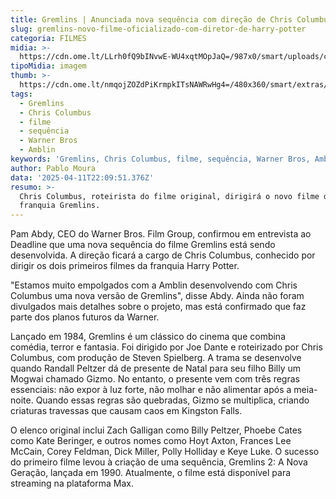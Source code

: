 ```yaml
---
title: Gremlins | Anunciada nova sequência com direção de Chris Columbus
slug: gremlins-novo-filme-oficializado-com-diretor-de-harry-potter
categoria: FILMES
midia: >-
  https://cdn.ome.lt/LLrh0fQ9bINvwE-WU4xqtMOpJaQ=/987x0/smart/uploads/conteudo/fotos/Design_sem_nome_-_2025-04-11T183221.764.png
tipoMidia: imagem
thumb: >-
  https://cdn.ome.lt/nmqojZOZdPiKrmpkITsNAWRwHg4=/480x360/smart/extras/conteudos/Design_sem_nome_-_2025-04-11T183221.764.png
tags:
  - Gremlins
  - Chris Columbus
  - filme
  - sequência
  - Warner Bros
  - Amblin
keywords: 'Gremlins, Chris Columbus, filme, sequência, Warner Bros, Amblin'
author: Pablo Moura
data: '2025-04-11T22:09:51.376Z'
resumo: >-
  Chris Columbus, roteirista do filme original, dirigirá o novo filme da
  franquia Gremlins.
---
```


Pam Abdy, CEO do Warner Bros. Film Group, confirmou em entrevista ao Deadline que uma nova sequência do filme Gremlins está sendo desenvolvida. A direção ficará a cargo de Chris Columbus, conhecido por dirigir os dois primeiros filmes da franquia Harry Potter. 

"Estamos muito empolgados com a Amblin desenvolvendo com Chris Columbus uma nova versão de Gremlins", disse Abdy. Ainda não foram divulgados mais detalhes sobre o projeto, mas está confirmado que faz parte dos planos futuros da Warner.

Lançado em 1984, Gremlins é um clássico do cinema que combina comédia, terror e fantasia. Foi dirigido por Joe Dante e roteirizado por Chris Columbus, com produção de Steven Spielberg. A trama se desenvolve quando Randall Peltzer dá de presente de Natal para seu filho Billy um Mogwai chamado Gizmo. No entanto, o presente vem com três regras essenciais: não expor à luz forte, não molhar e não alimentar após a meia-noite. Quando essas regras são quebradas, Gizmo se multiplica, criando criaturas travessas que causam caos em Kingston Falls.

O elenco original inclui Zach Galligan como Billy Peltzer, Phoebe Cates como Kate Beringer, e outros nomes como Hoyt Axton, Frances Lee McCain, Corey Feldman, Dick Miller, Polly Holliday e Keye Luke. O sucesso do primeiro filme levou à criação de uma sequência, Gremlins 2: A Nova Geração, lançada em 1990. Atualmente, o filme está disponível para streaming na plataforma Max.
